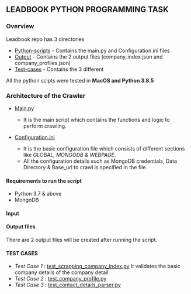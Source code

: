 ## LEADBOOK PYTHON PROGRAMMING TASK

### Overview

Leadbook repo has 3 directories 
* [Python-scripts](Python-scripts) - Contains the main.py and Configuration.ini files
* [Output](Output) - Contains the 2 output files (company_index.json and company_profiles.json)
* [Test-cases](Test-cases) - Contains the 3 different 

All the python scipts were tested in **MacOS and Python 3.8.5**

### Architecture of the Crawler

* [Main.py](Python-scripts/main.py)
  - It is the main script which contains the functions and logic to perform crawling. 

* [Configuration.ini](Python-scripts/Configuration.ini)
  - It is the basic configuration file which consists of different sections like *GLOBAL, MONGODB & WEBPAGE*. 
  - All the configuration details such as MongoDB credentials, Data Directory & Base_url to crawl is specified in the file.

#### Requirements to run the script
* Python 3.7 & above
* MongoDB

#### Input


#### Output files

There are 2 output files will be created after running the script. 

#### TEST CASES 

* *Test Case 1* : [test_scrapping_company_index.py](Test-cases/test_scrapping_company_index.py)
It validates the basic company details of the company detail     
* *Test Case 2* : [test_company_profile.py](Test-cases/test_company_profile.py)
* *Test Case 3* : [test_contact_details_parser.py](Test-cases/test_contact_details_parser.py)

